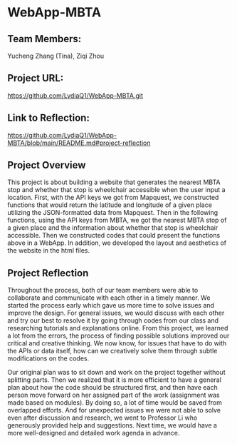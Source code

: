# WebApp-MBTA

## Team Members: 
Yucheng Zhang (Tina), Ziqi Zhou
## Project URL: 
https://github.com/LydiaQ1/WebApp-MBTA.git
## Link to Reflection:
https://github.com/LydiaQ1/WebApp-MBTA/blob/main/README.md#project-reflection

## Project Overview
This project is about building a website that generates the nearest MBTA stop and whether that stop is wheelchair accessible when the user input a location. First, with the API keys we got from Mapquest, we constructed functions that would return the latitude and longitude of a given place utilizing the JSON-formatted data from Mapquest. Then in the following functions, using the API keys from MBTA, we got the nearest MBTA stop of a given place and the information about whether that stop is wheelchair accessible. Then we constructed codes that could present the functions above in a WebApp. In addition, we developed the layout and aesthetics of the website in the html files.

## Project Reflection
Throughout the process, both of our team members were able to collaborate and communicate with each other in a timely manner. We started the process early which gave us more time to solve issues and improve the design. For general issues, we would discuss with each other and try our best to resolve it by going through codes from our class and researching tutorials and explanations online. From this project, we learned a lot from the errors, the process of finding possible solutions improved our critical and creative thinking. We now know, for issues that have to do with the APIs or data itself, how can we creatively solve them through subtle modifications on the codes.

Our original plan was to sit down and work on the project together without splitting parts. Then we realized that it is more efficient to have a general plan about how the code should be structured first, and then have each person move forward on her assigned part of the work (assignment was made based on modules). By doing so, a lot of time would be saved from overlapped efforts. And for unexpected issues we were not able to solve even after discussion and research, we went to Professor Li who generously provided help and suggestions. Next time, we would have a more well-designed and detailed work agenda in advance.

